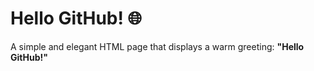 # Hello GitHub! 🌐

A simple and elegant HTML page that displays a warm greeting: **"Hello GitHub!"**



